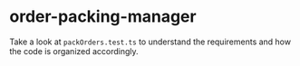 # order-packing-manager

Take a look at `packOrders.test.ts` to understand the requirements and how the code is organized accordingly.
